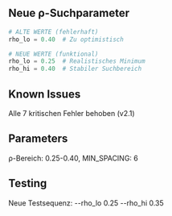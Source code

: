 ## Neue ρ-Suchparameter
```python
# ALTE WERTE (fehlerhaft)
rho_lo = 0.40  # Zu optimistisch

# NEUE WERTE (funktional)
rho_lo = 0.25  # Realistisches Minimum
rho_hi = 0.40  # Stabiler Suchbereich
```

## Known Issues
Alle 7 kritischen Fehler behoben (v2.1)

## Parameters
ρ-Bereich: 0.25-0.40, MIN_SPACING: 6

## Testing
Neue Testsequenz: --rho_lo 0.25 --rho_hi 0.35
